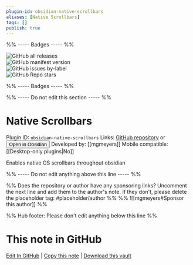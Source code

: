 ```yaml
---
plugin-id: obsidian-native-scrollbars
aliases: [Native Scrollbars]
tags: []
publish: true
---
```


%% ----- Badges ----- %%

![GitHub all releases](https://img.shields.io/github/downloads/mgmeyers/obsidian-native-scrollbars/total?color=573E7A&logo=github&style=for-the-badge)  
![GitHub manifest version](https://img.shields.io/github/manifest-json/v/mgmeyers/obsidian-native-scrollbars?color=573E7A&logo=github&style=for-the-badge)  
![GitHub issues by-label](https://img.shields.io/github/issues/mgmeyers/obsidian-native-scrollbars/help%20wanted?color=573E7A&logo=github&style=for-the-badge)  
![GitHub Repo stars](https://img.shields.io/github/stars/mgmeyers/obsidian-native-scrollbars?color=573E7A&logo=github&style=for-the-badge)

%% ----- Badges ----- %%

%% ----- Do not edit this section ----- %%

# Native Scrollbars

Plugin ID: `obsidian-native-scrollbars`
Links: [GitHub repository](https://github.com/mgmeyers/obsidian-native-scrollbars) or [<button id=HH>Open in Obsidian</button>](obsidian://show-plugin?id=obsidian-native-scrollbars)
Developed by: [[mgmeyers]]
Mobile compatible: [[Desktop-only plugins|No]]

Enables native OS scrollbars throughout obsidian

%% ----- Do not edit anything above this line ----- %%

%% Does the repository or author have any sponsoring links? Uncomment the next line and add them to the author's note. If they don't, please delete the placeholder tag: #placeholder/author %%
%% ![[mgmeyers#Sponsor this author]] %%

%% Hub footer: Please don't edit anything below this line %%

# This note in GitHub

<span class="git-footer">[Edit In GitHub](https://github.dev/obsidian-community/obsidian-hub/blob/main/02%20-%20Community%20Expansions/02.05%20All%20Community%20Expansions/Plugins/obsidian-native-scrollbars.md "git-hub-edit-note") | [Copy this note](https://raw.githubusercontent.com/obsidian-community/obsidian-hub/main/02%20-%20Community%20Expansions/02.05%20All%20Community%20Expansions/Plugins/obsidian-native-scrollbars.md "git-hub-copy-note") | [Download this vault](https://github.com/obsidian-community/obsidian-hub/archive/refs/heads/main.zip "git-hub-download-vault") </span>

